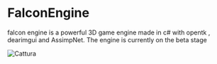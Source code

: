 # FalconEngine
falcon engine is a powerful 3D game engine made in c# with opentk , dearimgui and AssimpNet. The engine is currently on the beta stage


![Cattura](https://github.com/Samma2009/FalconEngine/assets/81291107/c42046c5-0be2-493e-bb64-5f8a7ed39fef)
